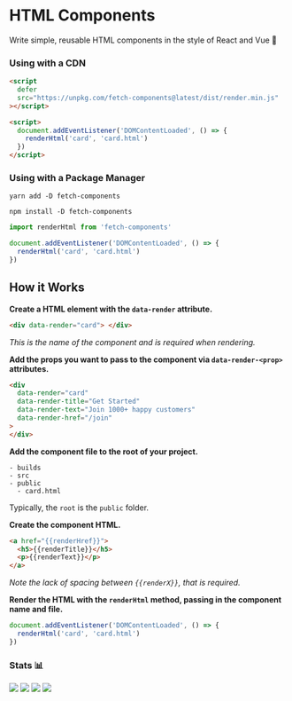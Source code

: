 # HTML Components

Write simple, reusable HTML components in the style of React and Vue 🚀

### Using with a CDN

```html
<script
  defer
  src="https://unpkg.com/fetch-components@latest/dist/render.min.js"
></script>

<script>
  document.addEventListener('DOMContentLoaded', () => {
    renderHtml('card', 'card.html')
  })
</script>
```

### Using with a Package Manager

```shell
yarn add -D fetch-components

npm install -D fetch-components
```

```js
import renderHtml from 'fetch-components'

document.addEventListener('DOMContentLoaded', () => {
  renderHtml('card', 'card.html')
})
```

## How it Works

**Create a HTML element with the `data-render` attribute.**

```html
<div data-render="card"> </div>
```

_This is the name of the component and is required when rendering._

**Add the props you want to pass to the component via `data-render-<prop>` attributes.**

```html
<div
  data-render="card"
  data-render-title="Get Started"
  data-render-text="Join 1000+ happy customers"
  data-render-href="/join"
>
</div>
```

**Add the component file to the root of your project.**

```
- builds
- src
- public
  - card.html
```

Typically, the `root` is the `public` folder.

**Create the component HTML.**

```html
<a href="{{renderHref}}">
  <h5>{{renderTitle}}</h5>
  <p>{{renderText}}</p>
</a>
```

_Note the lack of spacing between `{{renderX}}`, that is required._

**Render the HTML with the `renderHtml` method, passing in the component name and file.**

```js
document.addEventListener('DOMContentLoaded', () => {
  renderHtml('card', 'card.html')
})
```

### Stats 📊

![](https://img.shields.io/bundlephobia/min/fetch-components)
![](https://img.shields.io/npm/v/fetch-components)
![](https://img.shields.io/npm/dt/fetch-components)
![](https://img.shields.io/github/license/markmead/fetch-components)
